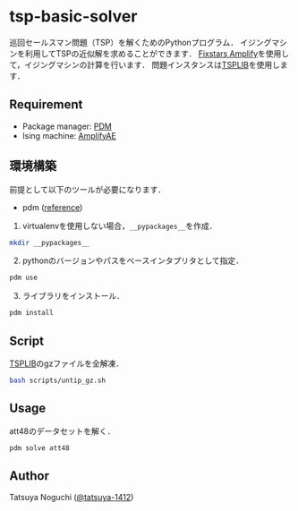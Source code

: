 # tsp-basic-solver

巡回セールスマン問題（TSP）を解くためのPythonプログラム．
イジングマシンを利用してTSPの近似解を求めることができます．
[Fixstars Amplify](https://amplify.fixstars.com/ja/)を使用して，イジングマシンの計算を行います．
問題インスタンスは[TSPLIB](http://comopt.ifi.uni-heidelberg.de/software/TSPLIB95/)を使用します．


## Requirement
- Package manager: [PDM](https://github.com/pdm-project/pdm)
- Ising machine: [AmplifyAE](https://amplify.fixstars.com/ja/)


## 環境構築
前提として以下のツールが必要になります．
- pdm ([reference](https://pdm.fming.dev/latest/#other-installation-methods))

1. virtualenvを使用しない場合，`__pypackages__`を作成．

```bash
mkdir __pypackages__
```

2. pythonのバージョンやパスをベースインタプリタとして指定．

```bash
pdm use
```

3. ライブラリをインストール．

```bash
pdm install
```


## Script

[TSPLIB](http://comopt.ifi.uni-heidelberg.de/software/TSPLIB95/)のgzファイルを全解凍．
```bash
bash scripts/untip_gz.sh
```

## Usage

att48のデータセットを解く．
```bash
pdm solve att48
```


## Author
Tatsuya Noguchi ([@tatsuya-1412](https://github.com/tatsuya-1412))